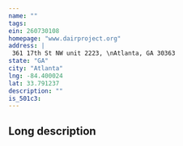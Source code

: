 ```yaml
---
name: ""
tags:
ein: 260730108
homepage: "www.dairproject.org"
address: |
 361 17th St NW unit 2223, \nAtlanta, GA 30363
state: "GA"
city: "Atlanta"
lng: -84.400024
lat: 33.791237
description: ""
is_501c3: 
---
```


## Long description



